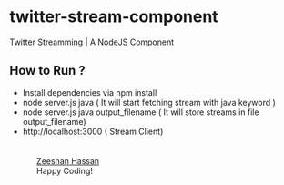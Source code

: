 twitter-stream-component
========================

Twitter Streamming | A NodeJS Component


How to Run ?
---------------

 <ul>
    <li>Install dependencies via npm install</li>
    <li>node server.js java ( It will start fetching stream with java keyword )</li>
    <li>node server.js java output_filename ( It will store streams in file output_filename)</li>
    <li>http://localhost:3000 ( Stream Client)</li>
 <ul>

<div>

<div style="margin-top:35px;">
 <a href="https://www.linkedin.com/pub/zeeshan-hassan-memon/4b/631/4a3">
  Zeeshan Hassan
 </a>
 <div>
  Happy Coding!
 </div>
</div>
